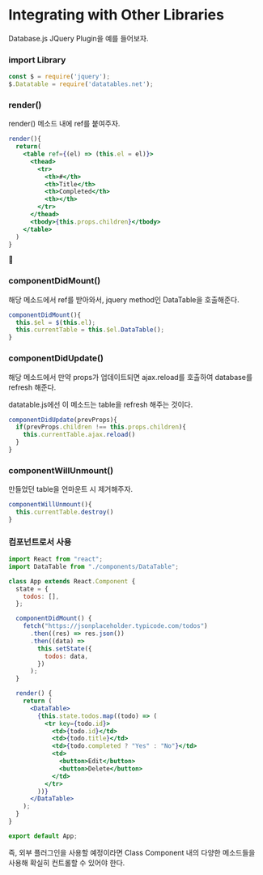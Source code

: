 # Integrating with Other Libraries



Database.js JQuery Plugin을 예를 들어보자.



### import Library

```jsx
const $ = require('jquery');
$.Datatable = require('datatables.net');
```



### render()

render() 메소드 내에 ref를 붙여주자.

```jsx
render(){
  return(
    <table ref={(el) => (this.el = el)}>
      <thead>
        <tr>
          <th>#</th>
          <th>Title</th>
          <th>Completed</th>
          <th></th>
        </tr>
      </thead>
      <tbody>{this.props.children}</tbody>
    </table>
  )
}
```



### componentDidMount()

해당 메소드에서 ref를 받아와서, jquery method인 DataTable을 호출해준다.

```jsx
componentDidMount(){
  this.$el = $(this.el);
  this.currentTable = this.$el.DataTable();
}
```



### componentDidUpdate()

해당 메소드에서 만약 props가 업데이트되면 ajax.reload를 호출하여 database를 refresh 해준다.

datatable.js에선 이 메소드는 table을 refresh 해주는 것이다.

```jsx
componentDidUpdate(prevProps){
  if(prevProps.children !== this.props.children){
    this.currentTable.ajax.reload()
  }
}
```



### componentWillUnmount()

만들었던 table을 언마운트 시 제거해주자.

```jsx
componentWillUnmount(){
  this.currentTable.destroy()
}
```



### 컴포넌트로서 사용

```jsx
import React from "react";
import DataTable from "./components/DataTable";

class App extends React.Component {
  state = {
    todos: [],
  };

  componentDidMount() {
    fetch("https://jsonplaceholder.typicode.com/todos")
      .then((res) => res.json())
      .then((data) =>
        this.setState({
          todos: data,
        })
      );
  }

  render() {
    return (
      <DataTable>
        {this.state.todos.map((todo) => (
          <tr key={todo.id}>
            <td>{todo.id}</td>
            <td>{todo.title}</td>
            <td>{todo.completed ? "Yes" : "No"}</td>
            <td>
              <button>Edit</button>
              <button>Delete</button>
            </td>
          </tr>
        ))}
      </DataTable>
    );
  }
}

export default App;
```



즉, 외부 플러그인을 사용할 예정이라면 Class Component 내의 다양한 메소드들을 사용해 확실히 컨트롤할 수 있어야 한다.

